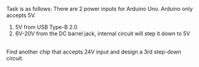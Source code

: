 Task is as follows:
There are 2 power inputs for Arduino Uno. Arduino only accepts 5V. <br>
1. 5V from USB Type-B 2.0 <br>
2. 6V-20V from the DC barrel jack, internal circuit will step it down to 5V <br>
<br>
Find another chip that accepts 24V input and design a 3rd step-down circuit.
